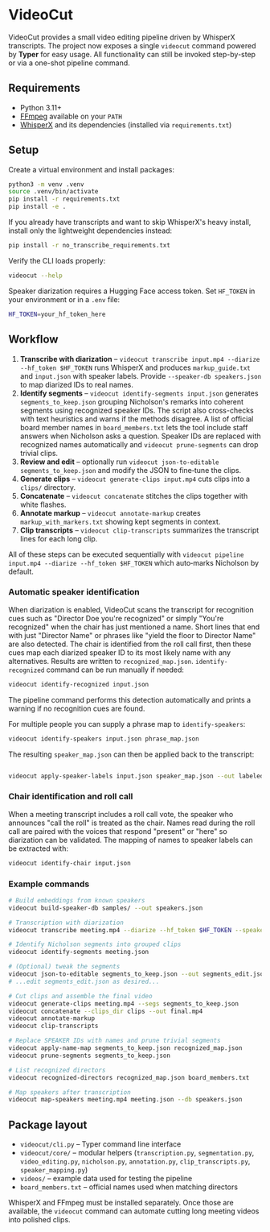 # VideoCut

VideoCut provides a small video editing pipeline driven by WhisperX transcripts.  The project now exposes a single `videocut` command powered by **Typer** for easy usage.  All functionality can still be invoked step-by-step or via a one-shot pipeline command.

## Requirements

- Python 3.11+
- [FFmpeg](https://ffmpeg.org/) available on your `PATH`
- [WhisperX](https://github.com/m-bain/whisperX) and its dependencies (installed via `requirements.txt`)

## Setup

Create a virtual environment and install packages:

```bash
python3 -m venv .venv
source .venv/bin/activate
pip install -r requirements.txt
pip install -e .
```

If you already have transcripts and want to skip WhisperX's heavy install,
install only the lightweight dependencies instead:

```bash
pip install -r no_transcribe_requirements.txt
```

Verify the CLI loads properly:

```bash
videocut --help
```

Speaker diarization requires a Hugging Face access token.  Set `HF_TOKEN` in your environment or in a `.env` file:

```bash
HF_TOKEN=your_hf_token_here
```

## Workflow

1. **Transcribe with diarization** – `videocut transcribe input.mp4 --diarize --hf_token $HF_TOKEN` runs WhisperX and produces `markup_guide.txt` and `input.json` with speaker labels.
   Provide `--speaker-db speakers.json` to map diarized IDs to real names.
2. **Identify segments** – `videocut identify-segments input.json` generates
   `segments_to_keep.json` grouping Nicholson's remarks into coherent segments using recognized speaker IDs.
   The script also cross-checks with text heuristics and warns if the methods disagree.
   A list of official board member names in `board_members.txt` lets the tool
   include staff answers when Nicholson asks a question. Speaker IDs are
   replaced with recognized names automatically and `videocut prune-segments`
   can drop trivial clips.
3. **Review and edit** – optionally run `videocut json-to-editable segments_to_keep.json`
   and modify the JSON to fine‑tune the clips.
4. **Generate clips** – `videocut generate-clips input.mp4` cuts clips into a `clips/` directory.
5. **Concatenate** – `videocut concatenate` stitches the clips together with white flashes.
6. **Annotate markup** – `videocut annotate-markup` creates `markup_with_markers.txt` showing kept segments in context.
7. **Clip transcripts** – `videocut clip-transcripts` summarizes the transcript lines for each long clip.

All of these steps can be executed sequentially with `videocut pipeline input.mp4 --diarize --hf_token $HF_TOKEN` which auto‑marks Nicholson by default.

### Automatic speaker identification

When diarization is enabled, VideoCut scans the transcript for recognition cues
such as "Director Doe you're recognized" or simply "You're recognized" when the
chair has just mentioned a name. Short lines that end with just "Director Name" or phrases like "yield the floor to Director Name" are also detected. The chair is identified from the roll call first, then these cues map each diarized speaker ID to its most likely name with any alternatives. Results are written to `recognized_map.json`.
`identify-recognized` command can be run manually if needed:

```bash
videocut identify-recognized input.json
```

The pipeline command performs this detection automatically and prints a warning
if no recognition cues are found.

For multiple people you can supply a phrase map to `identify-speakers`:

```bash
videocut identify-speakers input.json phrase_map.json
```

The resulting `speaker_map.json` can then be applied back to the transcript:

```bash

videocut apply-speaker-labels input.json speaker_map.json --out labeled.json
```

### Chair identification and roll call

When a meeting transcript includes a roll call vote, the speaker who announces
"call the roll" is treated as the chair. Names read during the roll call are
paired with the voices that respond "present" or "here" so diarization can be
validated. The mapping of names to speaker labels can be extracted with:

```bash
videocut identify-chair input.json
```

### Example commands

```bash
# Build embeddings from known speakers
videocut build-speaker-db samples/ --out speakers.json

# Transcription with diarization
videocut transcribe meeting.mp4 --diarize --hf_token $HF_TOKEN --speaker-db speakers.json

# Identify Nicholson segments into grouped clips
videocut identify-segments meeting.json

# (Optional) tweak the segments
videocut json-to-editable segments_to_keep.json --out segments_edit.json
# ...edit segments_edit.json as desired...

# Cut clips and assemble the final video
videocut generate-clips meeting.mp4 --segs segments_to_keep.json
videocut concatenate --clips_dir clips --out final.mp4
videocut annotate-markup
videocut clip-transcripts

# Replace SPEAKER IDs with names and prune trivial segments
videocut apply-name-map segments_to_keep.json recognized_map.json
videocut prune-segments segments_to_keep.json

# List recognized directors
videocut recognized-directors recognized_map.json board_members.txt

# Map speakers after transcription
videocut map-speakers meeting.mp4 meeting.json --db speakers.json
```

## Package layout

- `videocut/cli.py` – Typer command line interface
- `videocut/core/` – modular helpers (`transcription.py`, `segmentation.py`, `video_editing.py`, `nicholson.py`, `annotation.py`, `clip_transcripts.py`, `speaker_mapping.py`)
- `videos/` – example data used for testing the pipeline
- `board_members.txt` – official names used when matching directors

WhisperX and FFmpeg must be installed separately.  Once those are available, the `videocut` command can automate cutting long meeting videos into polished clips.
